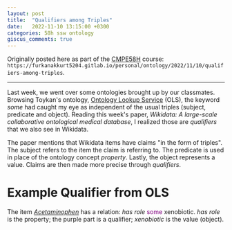 ```yaml
---
layout: post
title:  "Qualifiers among Triples"
date:   2022-11-10 13:15:00 +0300
categories: 58h ssw ontology
giscus_comments: true
---
```


Originally posted here as part of the [CMPE58H](https://cmpe.boun.edu.tr/courses/cmpe58h) course: `https://furkanakkurt5204.gitlab.io/personal/ontology/2022/11/10/qualifiers-among-triples`.

---

Last week, we went over some ontologies brought up by our classmates. Browsing Toykan's ontology, [Ontology Lookup Service](https://www.ebi.ac.uk/ols/index) (OLS), the keyword _some_ had caught my eye as independent of the usual triples (subject, predicate and object). Reading this week's paper, _Wikidata: A large-scale collaborative ontological medical database_, I realized those are _qualifiers_ that we also see in Wikidata.

The paper mentions that Wikidata items have claims "in the form of triples". The subject refers to the item the claim is referring to. The predicate is used in place of the ontology concept _property_. Lastly, the object represents a value. Claims are then made more precise through _qualifiers_.

# Example Qualifier from OLS

The item [_Acetaminophen_](http://purl.obolibrary.org/obo/CHEBI_46195) has a relation: _has role_ <span style="color:purple">some</span> xenobiotic. _has role_ is the property; the purple part is a qualifier; _xenobiotic_ is the value (object).

